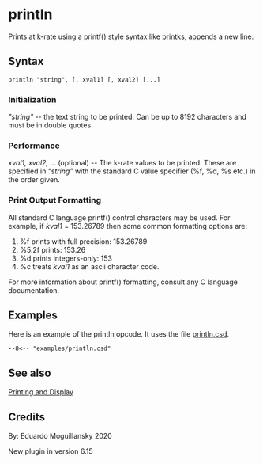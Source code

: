 <!--
id:println
category:Signal I/O:Printing and Display
-->
# println
Prints at k-rate using a printf() style syntax like [printks](../../opcodes/printks), appends a new line.

## Syntax
``` csound-orc
println "string", [, xval1] [, xval2] [...]
```

### Initialization

_"string"_ -- the text string to be printed. Can be up to 8192 characters and must be in double quotes.

### Performance

_xval1, xval2, ..._ (optional) -- The k-rate values to be printed. These are specified in _&#8220;string&#8221;_ with the standard C value specifier (%f, %d, %s etc.) in the order given.

### Print Output Formatting

All standard C language printf() control characters may be used. For example, if _kval1_ = 153.26789 then some common formatting options are:

1. %f prints with full precision: 153.26789
2. %5.2f prints: 153.26
3. %d prints integers-only: 153
4. %c treats _kval1_ as an ascii character code.

For more information about printf() formatting, consult any C language documentation.

## Examples

Here is an example of the println opcode. It uses the file [println.csd](../../examples/println.csd).

``` csound-csd title="Example of the println opcode." linenums="1"
--8<-- "examples/println.csd"
```

## See also

[Printing and Display](../../sigio/pdisplay)

## Credits

By: Eduardo Moguillansky 2020

New plugin in version 6.15
